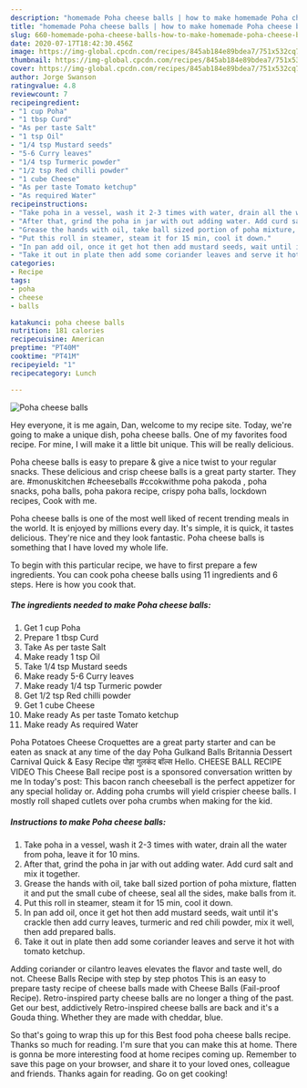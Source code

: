 ```yaml
---
description: "homemade Poha cheese balls | how to make homemade Poha cheese balls"
title: "homemade Poha cheese balls | how to make homemade Poha cheese balls"
slug: 660-homemade-poha-cheese-balls-how-to-make-homemade-poha-cheese-balls
date: 2020-07-17T18:42:30.456Z
image: https://img-global.cpcdn.com/recipes/845ab184e89bdea7/751x532cq70/poha-cheese-balls-recipe-main-photo.jpg
thumbnail: https://img-global.cpcdn.com/recipes/845ab184e89bdea7/751x532cq70/poha-cheese-balls-recipe-main-photo.jpg
cover: https://img-global.cpcdn.com/recipes/845ab184e89bdea7/751x532cq70/poha-cheese-balls-recipe-main-photo.jpg
author: Jorge Swanson
ratingvalue: 4.8
reviewcount: 7
recipeingredient:
- "1 cup Poha"
- "1 tbsp Curd"
- "As per taste Salt"
- "1 tsp Oil"
- "1/4 tsp Mustard seeds"
- "5-6 Curry leaves"
- "1/4 tsp Turmeric powder"
- "1/2 tsp Red chilli powder"
- "1 cube Cheese"
- "As per taste Tomato ketchup"
- "As required Water"
recipeinstructions:
- "Take poha in a vessel, wash it 2-3 times with water, drain all the water from poha, leave it for 10 mins."
- "After that, grind the poha in jar with out adding water. Add curd salt and mix it together."
- "Grease the hands with oil, take ball sized portion of poha mixture, flatten it and put the small cube of cheese, seal all the sides, make balls from it."
- "Put this roll in steamer, steam it for 15 min, cool it down."
- "In pan add oil, once it get hot then add mustard seeds, wait until it&#39;s crackle then add curry leaves, turmeric and red chili powder, mix it well, then add prepared balls."
- "Take it out in plate then add some coriander leaves and serve it hot with tomato ketchup."
categories:
- Recipe
tags:
- poha
- cheese
- balls

katakunci: poha cheese balls 
nutrition: 181 calories
recipecuisine: American
preptime: "PT40M"
cooktime: "PT41M"
recipeyield: "1"
recipecategory: Lunch

---
```



![Poha cheese balls](https://img-global.cpcdn.com/recipes/845ab184e89bdea7/751x532cq70/poha-cheese-balls-recipe-main-photo.jpg)

Hey everyone, it is me again, Dan, welcome to my recipe site. Today, we're going to make a unique dish, poha cheese balls. One of my favorites food recipe. For mine, I will make it a little bit unique. This will be really delicious.

Poha cheese balls is easy to prepare &amp; give a nice twist to your regular snacks. These delicious and crisp cheese balls is a great party starter. They are. #monuskitchen #cheeseballs #ccokwithme poha pakoda , poha snacks, poha balls, poha pakora recipe, crispy poha balls, lockdown recipes, Cook with me.

Poha cheese balls is one of the most well liked of recent trending meals in the world. It is enjoyed by millions every day. It's simple, it is quick, it tastes delicious. They're nice and they look fantastic. Poha cheese balls is something that I have loved my whole life.


To begin with this particular recipe, we have to first prepare a few ingredients. You can cook poha cheese balls using 11 ingredients and 6 steps. Here is how you cook that.

<!--inarticleads1-->

##### The ingredients needed to make Poha cheese balls:

1. Get 1 cup Poha
1. Prepare 1 tbsp Curd
1. Take As per taste Salt
1. Make ready 1 tsp Oil
1. Take 1/4 tsp Mustard seeds
1. Make ready 5-6 Curry leaves
1. Make ready 1/4 tsp Turmeric powder
1. Get 1/2 tsp Red chilli powder
1. Get 1 cube Cheese
1. Make ready As per taste Tomato ketchup
1. Make ready As required Water


Poha Potatoes Cheese Croquettes are a great party starter and can be eaten as snack at any time of the day Poha Gulkand Balls Britannia Dessert Carnival Quick &amp; Easy Recipe पोहा गुलकंद बॉल्स Hello. CHEESE BALL RECIPE VIDEO This Cheese Ball recipe post is a sponsored conversation written by me In today&#39;s post: This bacon ranch cheeseball is the perfect appetizer for any special holiday or. Adding poha crumbs will yield crispier cheese balls. I mostly roll shaped cutlets over poha crumbs when making for the kid. 

<!--inarticleads2-->

##### Instructions to make Poha cheese balls:

1. Take poha in a vessel, wash it 2-3 times with water, drain all the water from poha, leave it for 10 mins.
1. After that, grind the poha in jar with out adding water. Add curd salt and mix it together.
1. Grease the hands with oil, take ball sized portion of poha mixture, flatten it and put the small cube of cheese, seal all the sides, make balls from it.
1. Put this roll in steamer, steam it for 15 min, cool it down.
1. In pan add oil, once it get hot then add mustard seeds, wait until it&#39;s crackle then add curry leaves, turmeric and red chili powder, mix it well, then add prepared balls.
1. Take it out in plate then add some coriander leaves and serve it hot with tomato ketchup.


Adding coriander or cilantro leaves elevates the flavor and taste well, do not. Cheese Balls Recipe with step by step photos This is an easy to prepare tasty recipe of cheese balls made with Cheese Balls (Fail-proof Recipe). Retro-inspired party cheese balls are no longer a thing of the past. Get our best, addictively Retro-inspired cheese balls are back and it&#39;s a Gouda thing. Whether they are made with cheddar, blue. 

So that's going to wrap this up for this Best food poha cheese balls recipe. Thanks so much for reading. I'm sure that you can make this at home. There is gonna be more interesting food at home recipes coming up. Remember to save this page on your browser, and share it to your loved ones, colleague and friends. Thanks again for reading. Go on get cooking!
